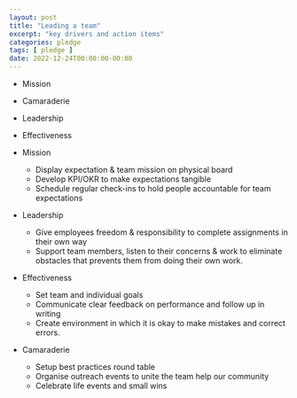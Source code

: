 ```yaml
---
layout: post
title: "Leading a team"
excerpt: "key drivers and action items"
categories: pledge
tags: [ pledge ]
date: 2022-12-24T00:00:00-00:00
---
```


* Mission 
* Camaraderie
* Leadership
* Effectiveness

* Mission
  * Display expectation & team mission on physical board
  * Develop KPI/OKR to make expectations tangible
  * Schedule regular check-ins to hold people accountable for team expectations

* Leadership
  * Give employees freedom & responsibility to complete assignments in their own way
  * Support team members, listen to their concerns & work to eliminate obstacles that prevents them from doing their own work. 

* Effectiveness
  * Set team and individual goals
  * Communicate clear feedback on performance and follow up in writing
  * Create environment in which it is okay to make mistakes and correct errors.

* Camaraderie
  * Setup best practices round table
  * Organise outreach events to unite the team help our community
  * Celebrate life events and small wins
